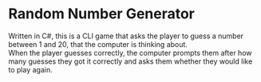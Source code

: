 # Random Number Generator
Written in C#, this is a CLI game that asks the player to guess a number between 1 and 20, that the computer is thinking about. <br>
When the player guesses correctly, the computer prompts them after how many guesses they got it correctly and asks them whether they would like to play again.
